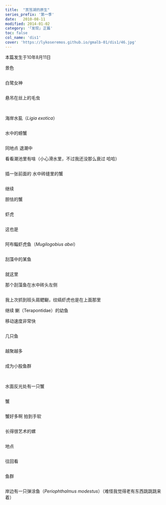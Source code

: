 ```yaml
---
title:  "筼筜湖的原生"
series_prefix: '第一季'
date:   2010-08-11
modified: 2014-01-02
category: '｢发现｣ 正篇'
toc: false
col_name: 'dis1'
cover: 'https://lykoseremos.github.io/gmalb-01/dis1/46.jpg'
---
```


本篇发生于10年8月11日

景色

<img class='disc' data-src='https://lykoseremos.github.io/gmalb-01/dis1/1.jpg'>

白鹭女神

<img class='disc' data-src='https://lykoseremos.github.io/gmalb-01/dis1/2.jpg'>

悬吊在丝上的毛虫

<img class='disc' data-src='https://lykoseremos.github.io/gmalb-01/dis1/3.jpg'>

<img class='disc' data-src='https://lykoseremos.github.io/gmalb-01/dis1/4.jpg'>

海岸水虱（<i>Ligia exotica</i>）

<img class='disc' data-src='https://lykoseremos.github.io/gmalb-01/dis1/5.jpg'>

水中的螃蟹

<img class='disc' data-src='https://lykoseremos.github.io/gmalb-01/dis1/6.jpg'>

同地点 退潮中

看看潮池里有啥（小心滑水里，不过我还没那么衰过 哈哈）

<img class='disc' data-src='https://lykoseremos.github.io/gmalb-01/dis1/7.jpg'>

插一张前面的 水中砖缝里的蟹

<img class='disc' data-src='https://lykoseremos.github.io/gmalb-01/dis1/8.jpg'>

继续


胆怯的蟹

<img class='disc' data-src='https://lykoseremos.github.io/gmalb-01/dis1/9.jpg'>

虾虎

<img class='disc' data-src='https://lykoseremos.github.io/gmalb-01/dis1/10.jpg'>

这也是

<img class='disc' data-src='https://lykoseremos.github.io/gmalb-01/dis1/11.jpg'>

阿布鲻虾虎鱼（<i>Mugilogobius abei</i>）

<img class='disc' data-src='https://lykoseremos.github.io/gmalb-01/dis1/12.jpg'>

刮藻中的某鱼

<img class='disc' data-src='https://lykoseremos.github.io/gmalb-01/dis1/13.jpg'>

就这里


那个刮藻鱼在水中砖头左侧

<img class='disc' data-src='https://lykoseremos.github.io/gmalb-01/dis1/14.jpg'>

我上次抓到班头肩鳃鳚，纹缟虾虎也是在上面那里


继续 鯻（Terapontidae）的幼鱼


移动速度非常快

<img class='disc' data-src='https://lykoseremos.github.io/gmalb-01/dis1/15.jpg'>

几只鱼

<img class='disc' data-src='https://lykoseremos.github.io/gmalb-01/dis1/16.jpg'>

越聚越多

<img class='disc' data-src='https://lykoseremos.github.io/gmalb-01/dis1/17.jpg'>

成为小股鱼群

<img class='disc' data-src='https://lykoseremos.github.io/gmalb-01/dis1/18.jpg'>

<img class='disc' data-src='https://lykoseremos.github.io/gmalb-01/dis1/19.jpg'>

<img class='disc' data-src='https://lykoseremos.github.io/gmalb-01/dis1/20.jpg'>

水面反光处有一只蟹

<img class='disc' data-src='https://lykoseremos.github.io/gmalb-01/dis1/21.jpg'>

蟹

<img class='disc' data-src='https://lykoseremos.github.io/gmalb-01/dis1/22.jpg'>

蟹好多啊 拍到手软

<img class='disc' data-src='https://lykoseremos.github.io/gmalb-01/dis1/23.jpg'>

长得很艺术的螺

<img class='disc' data-src='https://lykoseremos.github.io/gmalb-01/dis1/24.jpg'>

地点

<img class='disc' data-src='https://lykoseremos.github.io/gmalb-01/dis1/25.jpg'>

往回看

<img class='disc' data-src='https://lykoseremos.github.io/gmalb-01/dis1/27.jpg'>

鱼群

<img class='disc' data-src='https://lykoseremos.github.io/gmalb-01/dis1/28.jpg'>

岸边有一只弹涂鱼（<i>Periophthalmus modestus</i>）（难怪我觉得老有东西跳跳跳来着）

<img class='disc' data-src='https://lykoseremos.github.io/gmalb-01/dis1/30.jpg'>

<img class='disc' data-src='https://lykoseremos.github.io/gmalb-01/dis1/31.jpg'>

<img class='disc' data-src='https://lykoseremos.github.io/gmalb-01/dis1/32.jpg'>
